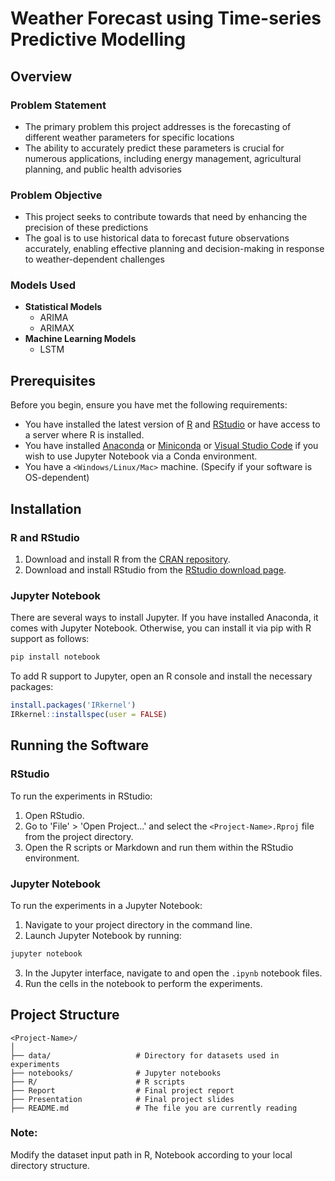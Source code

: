 # <Project-Name> **Weather Forecast using Time-series Predictive Modelling**

## **Overview**
### **Problem Statement**
- The primary problem this project addresses is the forecasting of different weather parameters for specific locations
- The ability to accurately predict these parameters is crucial for numerous applications, including energy management, agricultural planning, and public health advisories
### **Problem Objective**
- This project seeks to contribute towards that need by enhancing the precision of these predictions
- The goal is to use historical data to forecast future observations accurately, enabling effective planning and decision-making in response to weather-dependent challenges
### **Models Used**
- **Statistical Models**
  - ARIMA
  - ARIMAX
- **Machine Learning Models**
  - LSTM

## Prerequisites
Before you begin, ensure you have met the following requirements:
- You have installed the latest version of [R](https://cran.r-project.org/mirrors.html) and [RStudio](https://www.rstudio.com/products/rstudio/download/#download) or have access to a server where R is installed.
- You have installed [Anaconda](https://www.anaconda.com/products/individual) or [Miniconda](https://docs.conda.io/en/latest/miniconda.html) or [Visual Studio Code](https://code.visualstudio.com/download) if you wish to use Jupyter Notebook via a Conda environment.
- You have a `<Windows/Linux/Mac>` machine. (Specify if your software is OS-dependent)

## Installation

### R and RStudio
1. Download and install R from the [CRAN repository](https://cran.r-project.org/mirrors.html).
2. Download and install RStudio from the [RStudio download page](https://www.rstudio.com/products/rstudio/download/#download).

### Jupyter Notebook
There are several ways to install Jupyter. If you have installed Anaconda, it comes with Jupyter Notebook. Otherwise, you can install it via pip with R support as follows:

```bash
pip install notebook
```

To add R support to Jupyter, open an R console and install the necessary packages:

```r
install.packages('IRkernel')
IRkernel::installspec(user = FALSE)
```

## Running the Software

### RStudio
To run the experiments in RStudio:
1. Open RStudio.
2. Go to 'File' > 'Open Project...' and select the `<Project-Name>.Rproj` file from the project directory.
3. Open the R scripts or Markdown and run them within the RStudio environment.

### Jupyter Notebook
To run the experiments in a Jupyter Notebook:
1. Navigate to your project directory in the command line.
2. Launch Jupyter Notebook by running:

```bash
jupyter notebook
```

3. In the Jupyter interface, navigate to and open the `.ipynb` notebook files.
4. Run the cells in the notebook to perform the experiments.

## Project Structure
```
<Project-Name>/
│
├── data/                   # Directory for datasets used in experiments
├── notebooks/              # Jupyter notebooks
├── R/                      # R scripts
├── Report                  # Final project report
├── Presentation            # Final project slides
├── README.md               # The file you are currently reading
```

### **Note:** 
Modify the dataset input path in R, Notebook according to your local directory structure.

